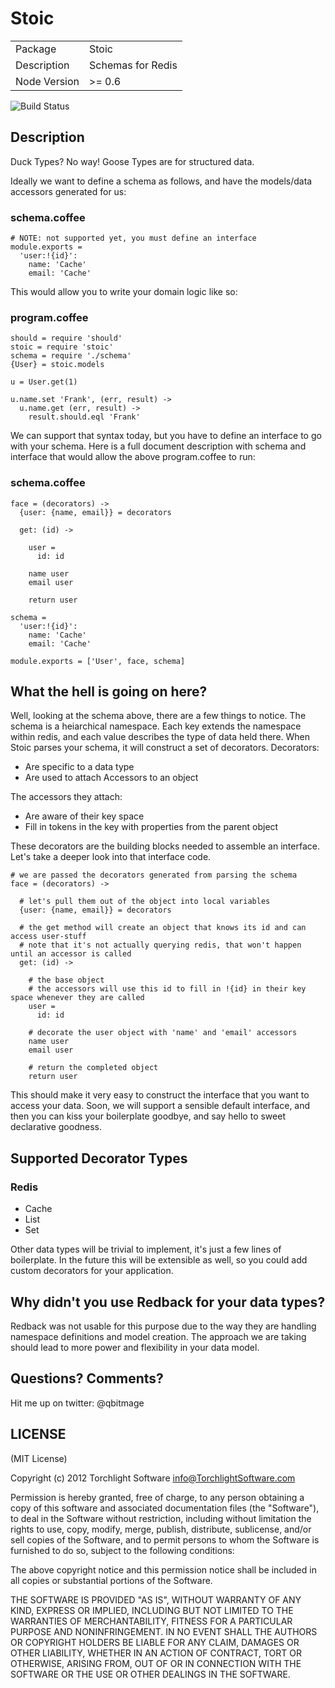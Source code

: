 # Stoic

<table>
<tr>
<td>Package</td><td>Stoic</td>
</tr>
<tr>
<td>Description</td>
<td>Schemas for Redis</td>
</tr>
<tr>
<td>Node Version</td>
<td>>= 0.6</td>
</tr>
</table>

![Build Status](https://api.travis-ci.org/TorchlightSoftware/stoic.png)

## Description

Duck Types?  No way!  Goose Types are for structured data.

Ideally we want to define a schema as follows, and have the models/data accessors generated for us:

### schema.coffee

```coffee-script
# NOTE: not supported yet, you must define an interface
module.exports =
  'user:!{id}':
    name: 'Cache'
    email: 'Cache'
```

This would allow you to write your domain logic like so:

### program.coffee

```coffee-script
should = require 'should'
stoic = require 'stoic'
schema = require './schema'
{User} = stoic.models

u = User.get(1)

u.name.set 'Frank', (err, result) ->
  u.name.get (err, result) ->
    result.should.eql 'Frank'
```

We can support that syntax today, but you have to define an interface to go with your schema.  Here is a full document description with schema and interface that would allow the above program.coffee to run:

### schema.coffee

```coffee-script
face = (decorators) ->
  {user: {name, email}} = decorators

  get: (id) ->

    user =
      id: id

    name user
    email user

    return user

schema =
  'user:!{id}':
    name: 'Cache'
    email: 'Cache'

module.exports = ['User', face, schema]
```

## What the hell is going on here?

Well, looking at the schema above, there are a few things to notice.  The schema is a heiarchical namespace.  Each key extends the namespace within redis, and each value describes the type of data held there.  When Stoic parses your schema, it will construct a set of decorators.  Decorators:

* Are specific to a data type
* Are used to attach Accessors to an object

The accessors they attach:

* Are aware of their key space
* Fill in tokens in the key with properties from the parent object

These decorators are the building blocks needed to assemble an interface.  Let's take a deeper look into that interface code.

```coffee-script
# we are passed the decorators generated from parsing the schema
face = (decorators) ->

  # let's pull them out of the object into local variables
  {user: {name, email}} = decorators

  # the get method will create an object that knows its id and can access user-stuff
  # note that it's not actually querying redis, that won't happen until an accessor is called
  get: (id) ->

    # the base object
    # the accessors will use this id to fill in !{id} in their key space whenever they are called
    user =
      id: id

    # decorate the user object with 'name' and 'email' accessors
    name user
    email user

    # return the completed object
    return user
```

This should make it very easy to construct the interface that you want to access your data.  Soon, we will support a sensible default interface, and then you can kiss your boilerplate goodbye, and say hello to sweet declarative goodness.

## Supported Decorator Types

### Redis

* Cache
* List
* Set

Other data types will be trivial to implement, it's just a few lines of boilerplate.  In the future this will be extensible as well, so you could add custom decorators for your application.

## Why didn't you use Redback for your data types?

Redback was not usable for this purpose due to the way they are handling namespace definitions and model creation.  The approach we are taking should lead to more power and flexibility in your data model.

## Questions? Comments?

Hit me up on twitter: @qbitmage

## LICENSE

(MIT License)

Copyright (c) 2012 Torchlight Software <info@TorchlightSoftware.com>

Permission is hereby granted, free of charge, to any person obtaining
a copy of this software and associated documentation files (the
"Software"), to deal in the Software without restriction, including
without limitation the rights to use, copy, modify, merge, publish,
distribute, sublicense, and/or sell copies of the Software, and to
permit persons to whom the Software is furnished to do so, subject to
the following conditions:

The above copyright notice and this permission notice shall be
included in all copies or substantial portions of the Software.

THE SOFTWARE IS PROVIDED "AS IS", WITHOUT WARRANTY OF ANY KIND,
EXPRESS OR IMPLIED, INCLUDING BUT NOT LIMITED TO THE WARRANTIES OF
MERCHANTABILITY, FITNESS FOR A PARTICULAR PURPOSE AND
NONINFRINGEMENT. IN NO EVENT SHALL THE AUTHORS OR COPYRIGHT HOLDERS BE
LIABLE FOR ANY CLAIM, DAMAGES OR OTHER LIABILITY, WHETHER IN AN ACTION
OF CONTRACT, TORT OR OTHERWISE, ARISING FROM, OUT OF OR IN CONNECTION
WITH THE SOFTWARE OR THE USE OR OTHER DEALINGS IN THE SOFTWARE.
